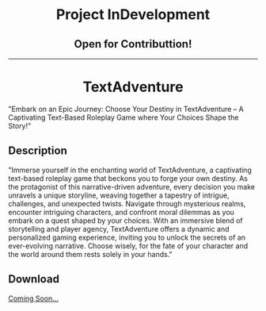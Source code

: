 








<h1 align="center">Project InDevelopment</h1>
<h2 align="center">Open for Contributtion!</h2>
<hr>
<h1 align="center">TextAdventure</h1>
 "Embark on an Epic Journey: Choose Your Destiny in TextAdventure – A Captivating Text-Based Roleplay Game where Your Choices Shape the Story!"

## Description

"Immerse yourself in the enchanting world of TextAdventure, a captivating text-based roleplay game that beckons you to forge your own destiny. As the protagonist of this narrative-driven adventure, every decision you make unravels a unique storyline, weaving together a tapestry of intrigue, challenges, and unexpected twists. Navigate through mysterious realms, encounter intriguing characters, and confront moral dilemmas as you embark on a quest shaped by your choices. With an immersive blend of storytelling and player agency, TextAdventure offers a dynamic and personalized gaming experience, inviting you to unlock the secrets of an ever-evolving narrative. Choose wisely, for the fate of your character and the world around them rests solely in your hands."

## Download
<a href="https://github.com/IzanamiiDevv">Coming Soon...</a>
